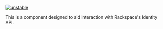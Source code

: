 [![unstable](http://badges.github.io/stability-badges/dist/unstable.svg)](http://github.com/badges/stability-badges)

This is a component designed to aid interaction with Rackspace's Identity API.
